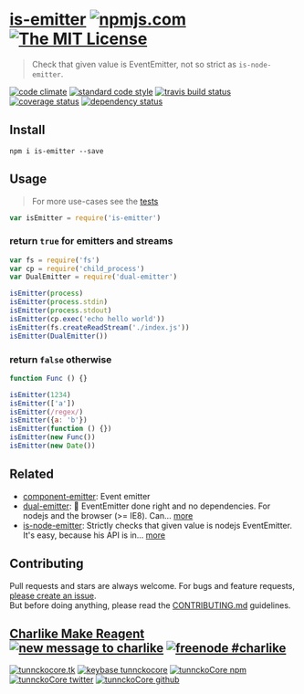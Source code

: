 # [is-emitter][author-www-url] [![npmjs.com][npmjs-img]][npmjs-url] [![The MIT License][license-img]][license-url] 

> Check that given value is EventEmitter, not so strict as `is-node-emitter`.

[![code climate][codeclimate-img]][codeclimate-url] [![standard code style][standard-img]][standard-url] [![travis build status][travis-img]][travis-url] [![coverage status][coveralls-img]][coveralls-url] [![dependency status][david-img]][david-url]


## Install
```
npm i is-emitter --save
```


## Usage
> For more use-cases see the [tests](./test.js)

```js
var isEmitter = require('is-emitter')
```

### return `true` for emitters and streams

```js
var fs = require('fs')
var cp = require('child_process')
var DualEmitter = require('dual-emitter')

isEmitter(process)
isEmitter(process.stdin)
isEmitter(process.stdout)
isEmitter(cp.exec('echo hello world'))
isEmitter(fs.createReadStream('./index.js'))
isEmitter(DualEmitter())
```

### return `false` otherwise

```js
function Func () {}

isEmitter(1234)
isEmitter(['a'])
isEmitter(/regex/)
isEmitter({a: 'b'})
isEmitter(function () {})
isEmitter(new Func())
isEmitter(new Date())
```


## Related
- [component-emitter](https://github.com/component/emitter): Event emitter
- [dual-emitter](https://github.com/tunnckocore/dual-emitter): :tropical_drink: EventEmitter done right and no dependencies. For nodejs and the browser (>= IE8). Can… [more](https://github.com/tunnckocore/dual-emitter)
- [is-node-emitter](https://github.com/tunnckocore/is-node-emitter): Strictly checks that given value is nodejs EventEmitter. It's easy, because his API is in… [more](https://github.com/tunnckocore/is-node-emitter)


## Contributing
Pull requests and stars are always welcome. For bugs and feature requests, [please create an issue](https://github.com/tunnckoCore/is-emitter/issues/new).  
But before doing anything, please read the [CONTRIBUTING.md](./CONTRIBUTING.md) guidelines.


## [Charlike Make Reagent](http://j.mp/1stW47C) [![new message to charlike][new-message-img]][new-message-url] [![freenode #charlike][freenode-img]][freenode-url]

[![tunnckocore.tk][author-www-img]][author-www-url] [![keybase tunnckocore][keybase-img]][keybase-url] [![tunnckoCore npm][author-npm-img]][author-npm-url] [![tunnckoCore twitter][author-twitter-img]][author-twitter-url] [![tunnckoCore github][author-github-img]][author-github-url]


[npmjs-url]: https://www.npmjs.com/package/is-emitter
[npmjs-img]: https://img.shields.io/npm/v/is-emitter.svg?label=is-emitter

[license-url]: https://github.com/tunnckoCore/is-emitter/blob/master/LICENSE.md
[license-img]: https://img.shields.io/badge/license-MIT-blue.svg


[codeclimate-url]: https://codeclimate.com/github/tunnckoCore/is-emitter
[codeclimate-img]: https://img.shields.io/codeclimate/github/tunnckoCore/is-emitter.svg

[travis-url]: https://travis-ci.org/tunnckoCore/is-emitter
[travis-img]: https://img.shields.io/travis/tunnckoCore/is-emitter.svg

[coveralls-url]: https://coveralls.io/r/tunnckoCore/is-emitter
[coveralls-img]: https://img.shields.io/coveralls/tunnckoCore/is-emitter.svg

[david-url]: https://david-dm.org/tunnckoCore/is-emitter
[david-img]: https://img.shields.io/david/tunnckoCore/is-emitter.svg

[standard-url]: https://github.com/feross/standard
[standard-img]: https://img.shields.io/badge/code%20style-standard-brightgreen.svg


[author-www-url]: http://www.tunnckocore.tk
[author-www-img]: https://img.shields.io/badge/www-tunnckocore.tk-fe7d37.svg

[keybase-url]: https://keybase.io/tunnckocore
[keybase-img]: https://img.shields.io/badge/keybase-tunnckocore-8a7967.svg

[author-npm-url]: https://www.npmjs.com/~tunnckocore
[author-npm-img]: https://img.shields.io/badge/npm-~tunnckocore-cb3837.svg

[author-twitter-url]: https://twitter.com/tunnckoCore
[author-twitter-img]: https://img.shields.io/badge/twitter-@tunnckoCore-55acee.svg

[author-github-url]: https://github.com/tunnckoCore
[author-github-img]: https://img.shields.io/badge/github-@tunnckoCore-4183c4.svg

[freenode-url]: http://webchat.freenode.net/?channels=charlike
[freenode-img]: https://img.shields.io/badge/freenode-%23charlike-5654a4.svg

[new-message-url]: https://github.com/tunnckoCore/ama
[new-message-img]: https://img.shields.io/badge/ask%20me-anything-green.svg
